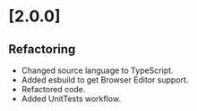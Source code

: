 # [2.0.0]

## Refactoring

- Changed source language to TypeScript.
- Added esbuild to get Browser Editor support.
- Refactored code.
- Added UnitTests workflow.
